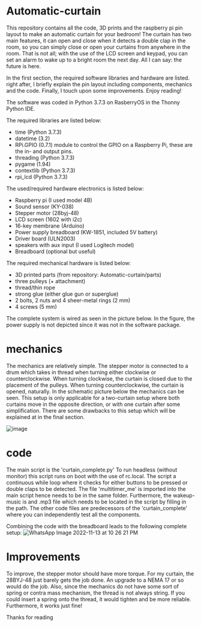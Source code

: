 # Automatic-curtain

This repository contains all the code, 3D prints and the raspberry pi pin layout to make an automatic curtain for your bedroom! The curtain has two main features, it can open and close when it detects a double clap in the room, so you can simply close or open your curtains from anywhere in the room. That is not all; with the use of the LCD screen and keypad, you can set an alarm to wake up to a bright room the next day. All I can say: the future is here.

In the first section, the required software libraries and hardware are listed. right after, I briefly explain the pin layout including components, mechanics and the code. Finally, I touch upon some improvements. Enjoy reading!

The software was coded in Python 3.7.3 on RasberryOS in the Thonny Python IDE. 

The required libraries are listed below:
- time (Python 3.7.3)
- datetime (3.2)
- RPi.GPIO (0.7.1) module to control the GPIO on a Raspberry Pi, these are the in- and output pins.
- threading (Python 3.7.3)
- pygame (1.94)
- contextlib (Python 3.7.3)
- rpi_lcd (Python 3.7.3)

The used/required hardware electronics is listed below:
- Raspberry pi (I used model 4B)
- Sound sensor (KY-038)
- Stepper motor (28byj-48)
- LCD screen (1602 with i2c)
- 16-key membrane (Arduino)
- Power supply breadboard (KW-1851, included 5V battery)
- Driver board (ULN2003)
- speakers with aux input (I used Logitech model)
- Breadboard (optional but useful)

The required mechanical hardware is listed below:
- 3D printed parts (from repository: Automatic-curtain/parts)
- three pulleys (+ attachment)
- thread/thin rope 
- strong glue (either glue gun or superglue)
- 2 bolts, 2 nuts and 4 sheer-metal rings (2 mm)
- 4 screws (5 mm)

The complete system is wired as seen in the picture below. In the figure, the power supply is not depicted since it was not in the software package. 

# mechanics
The mechanics are relatively simple. The stepper motor is connected to a drum which takes in thread when turning either clockwise or counterclockwise. When turning clockwise, the curtain is closed due to the placement of the pulleys. When turning counterclockwise, the curtain is opened, naturally. In the schematic picture below the mechanics can be seen. This setup is only applicable for a two-curtain setup where both curtains move in the opposite direction, or with one curtain after some simplification. There are some drawbacks to this setup which will be explained at in the final section. 


![image](https://user-images.githubusercontent.com/73174827/201544926-d9e7e161-2569-4e73-92ee-2b99edbd5088.png)


# code
The main script is the 'curtain_complete.py' To run headless (without monitor) this script runs on boot with the use of rc.local. The script a continuous while loop where it checks for either buttons to be pressed or double claps to be detected. The file 'multitimer_me' is imported into the main script hence needs to be in the same folder. Furthermore, the wakeup-music is and .mp3 file which needs to be located in the script by filling in the path. The other code files are predecessors of the 'curtain_complete' where you can independently test all the components.

Combining the code with the breadboard leads to the following complete setup:
![WhatsApp Image 2022-11-13 at 10 26 21 PM](https://user-images.githubusercontent.com/73174827/201545389-346c96aa-932f-46da-9820-42681a13d0d3.jpeg)

# Improvements
To improve, the stepper motor should have more torque. For my curtain, the 28BYJ-48 just barely gets the job done. An upgrade to a NEMA 17 or so would do the job. Also, since the mechanics do not have some sort of spring or contra mass mechanism, the thread is not always string. If you could insert a spring onto the thread, it would tighten and be more reliable. Furthermore, it works just fine!

Thanks for reading






